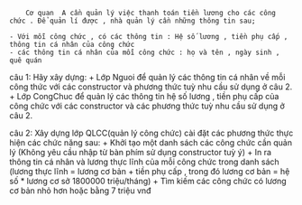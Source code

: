 


		Cơ quan  A cần quản lý việc thanh toán tiền lương cho các công chức . Để quản lí được , nhà quản lý cần những thông tin sau;

	- Với mỗi công chức , có các thông tin : Hệ số lương , tiền phụ cấp , thông tin cá nhân của công chức
	- các thông tin cá nhân của mỗi công chức : họ và tên , ngày sinh , quê quán
	
câu 1:
	Hãy xây dựng: 
		+ Lớp Nguoi để quản lý các thông tin cá nhân về mỗi công thức với các constructor và phương thức tuỳ nhu 
		cầu sử dụng ở câu 2.
		+ Lớp CongChuc để quản lý các thông tin hệ số lương , tiền phụ cấp của công chức với các constructor và các phương thức tuỳ nhu cầu sử dụng ở câu 2.
	
câu 2:
	Xây dựng lớp QLCC(quản lý công chức) cài đặt các phương thức thực hiện các chức năng sau:
		+ Khởi tạo một danh sách các công chức cần quản lý (Không yêu cầu nhập từ bàn phím sử dụng constructor tuỳ ý)
		+ In ra thông tin cá nhân và lương thực lĩnh của mỗi công chức trong danh sách 
		(lương thực lĩnh = lương cơ bản + tiền phụ cấp , trong đó lương cơ bản  = hệ số *  lương cơ sở 1800000 triệu/tháng) 
		+ Tìm kiếm các công chức có lương cơ bản nhỏ hơn hoặc bằng 7 triệu vnđ
		
		
		
		